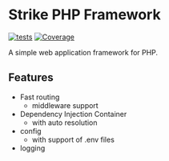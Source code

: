 # Strike PHP Framework
[![tests](https://github.com/strike-php/framework/actions/workflows/tests.yml/badge.svg?branch=main)](https://github.com/strike-php/framework/actions/workflows/tests.yml)
[![Coverage](https://sonarcloud.io/api/project_badges/measure?project=strike-php_framework&metric=coverage)](https://sonarcloud.io/summary/new_code?id=strike-php_framework)

A simple web application framework for PHP.

## Features
* Fast routing
  * middleware support
* Dependency Injection Container
  * with auto resolution
* config
  * with support of .env files
* logging
